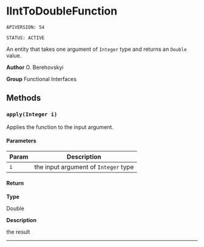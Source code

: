 # IIntToDoubleFunction

`APIVERSION: 54`

`STATUS: ACTIVE`

An entity that takes one argument of `Integer` type and returns an `Double` value.


**Author** O. Berehovskyi


**Group** Functional Interfaces

## Methods
### `apply(Integer i)`

Applies the function to the input argument.

#### Parameters
|Param|Description|
|---|---|
|`i`|the input argument of `Integer` type|

#### Return

**Type**

Double

**Description**

the result

---
